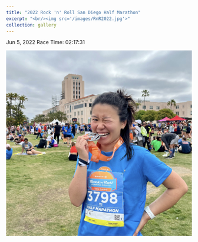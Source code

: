 ```yaml
---
title: "2022 Rock 'n' Roll San Diego Half Marathon"
excerpt: "<br/><img src='/images/RnR2022.jpg'>"
collection: gallery
---
```


Jun 5, 2022
Race Time: 02:17:31

<img src='/images/RnR2022.jpg'>